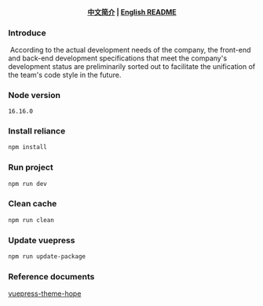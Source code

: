 <h4 align="center">

[中文简介](README-zh.md)  |  [English README](README.md)

</h4>


### Introduce

​	According to the actual development needs of the company, the front-end and back-end development specifications that meet the company's development status are preliminarily sorted out to facilitate the unification of the team's code style in the future.



### Node version

```text
16.16.0
```



### Install reliance

```bash
npm install
```





### Run project

```bash
npm run dev
```



### Clean cache

```bash
npm run clean
```



### Update vuepress

```bash
npm run update-package
```

### Reference documents

[vuepress-theme-hope](https://theme-hope.vuejs.press/zh/guide/)